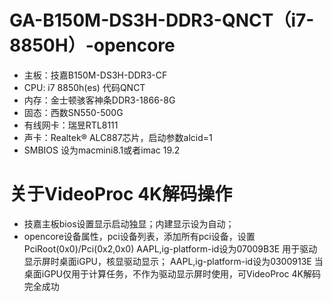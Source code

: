# GA-B150M-DS3H-DDR3-QNCT（i7-8850H）-opencore
+ 主板：技嘉B150M-DS3H-DDR3-CF
+ CPU:  i7 8850h(es) 代码QNCT
+ 内存：金士顿骇客神条DDR3-1866-8G
+ 固态：西数SN550-500G
+ 有线网卡：瑞昱RTL8111
+ 声卡：Realtek® ALC887芯片，启动参数alcid=1
+ SMBIOS 设为macmini8.1或者imac 19.2
# 关于VideoProc 4K解码操作
+ 技嘉主板bios设置显示启动独显；内建显示设为自动；
+ opencore设备属性，pci设备列表，添加所有pci设备，设置PciRoot(0x0)/Pci(0x2,0x0)  AAPL,ig-platform-id设为07009B3E	用于驱动显示屏时桌面iGPU，核显驱动显示；
AAPL,ig-platform-id设为0300913E	当桌面iGPU仅用于计算任务，不作为驱动显示屏时使用，可VideoProc 4K解码完全成功

